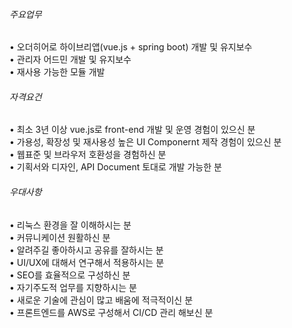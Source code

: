 ###### 주요업무

• 오더히어로 하이브리앱(vue.js + spring boot) 개발 및 유지보수  
• 관리자 어드민 개발 및 유지보수  
• 재사용 가능한 모듈 개발

###### 자격요건

• 최소 3년 이상 vue.js로 front-end 개발 및 운영 경험이 있으신 분  
• 가용성, 확장성 및 재사용성 높은 UI Componernt 제작 경험이 있으신 분  
• 웹표준 및 브라우저 호환성을 경험하신 분  
• 기획서와 디자인, API Document 토대로 개발 가능한 분

###### 우대사항

• 리눅스 환경을 잘 이해하시는 분  
• 커뮤니케이션 원활하신 분  
• 알려주길 좋아하시고 공유를 잘하시는 분  
• UI/UX에 대해서 연구해서 적용하시는 분  
• SEO를 효율적으로 구성하신 분  
• 자기주도적 업무를 지향하시는 분  
• 새로운 기술에 관심이 많고 배움에 적극적이신 분  
• 프론트엔드를 AWS로 구성해서 CI/CD 관리 해보신 분